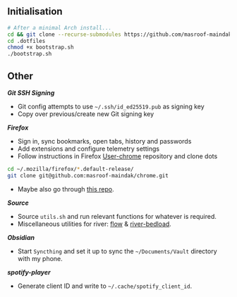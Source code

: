 ## Initialisation

```bash
# After a minimal Arch install...
cd && git clone --recurse-submodules https://github.com/masroof-maindak/.dotfiles
cd .dotfiles
chmod +x bootstrap.sh
./bootstrap.sh
```

## Other

***Git SSH Signing***

- Git config attempts to use `~/.ssh/id_ed25519.pub` as signing key
- Copy over previous/create new Git signing key

***Firefox***

- Sign in, sync bookmarks, open tabs, history and passwords
- Add extensions and configure telemetry settings
- Follow instructions in Firefox [User-chrome](https://github.com/masroof-maindak/chrome) repository and clone dots

```bash
cd ~/.mozilla/firefox/*.default-release/
git clone git@github.com:masroof-maindak/chrome.git
```

- Maybe also go through [this repo](https://github.com/SpitFire-666/Firefox-Stuff).

***Source***

- Source `utils.sh` and run relevant functions for whatever is required.
- Miscellaneous utilities for river: [flow](https://github.com/stefur/flow) & [river-bedload](https://git.sr.ht/~novakane/river-bedload).

***Obsidian***

- Start `Syncthing` and set it up to sync the `~/Documents/Vault` directory with my phone.

***spotify-player***

- Generate client ID and write to `~/.cache/spotify_client_id`.
